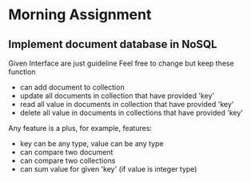 # Morning Assignment

## Implement document database in NoSQL

Given Interface are just guideline
Feel free to change but keep these function
- can add document to collection
- update all documents in collection that have provided 'key'
- read all value in documents in collection that have provided 'key'
- delete all value in documents in collections that have provided 'key'

Any feature is a plus, for example, features:
- key can be any type, value can be any type
- can compare two document
- can compare two collections
- can sum value for given 'key' (if value is integer type)